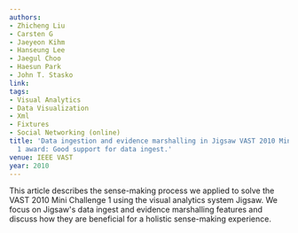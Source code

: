 ```yaml
---
authors:
- Zhicheng Liu
- Carsten G
- Jaeyeon Kihm
- Hanseung Lee
- Jaegul Choo
- Haesun Park
- John T. Stasko
link:
tags:
- Visual Analytics
- Data Visualization
- Xml
- Fixtures
- Social Networking (online)
title: 'Data ingestion and evidence marshalling in Jigsaw VAST 2010 Mini Challenge
  1 award: Good support for data ingest.'
venue: IEEE VAST
year: 2010
---
```

This article describes the sense-making process we applied to solve the VAST 2010 Mini Challenge 1 using the visual analytics system Jigsaw. We focus on Jigsaw's data ingest and evidence marshalling features and discuss how they are beneficial for a holistic sense-making experience.